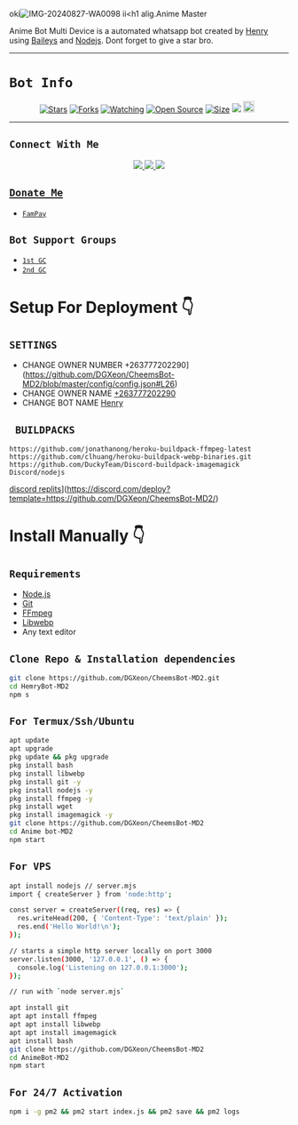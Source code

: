 oki![IMG-20240827-WA0098](https://github.com/user-attachments/assets/bd90738d-0dc4-4a25-9a47-468287cb3c6c)
ii<h1 alig.Anime Master<br></h1>
<p align="center">
  <im![IMG-20240827-WA0098](https://github.com/user-attachments/assets/e97fa9b5-7baa-4e85-90a6-2c652fcfe19b)
g src="https://Discord.ph/file/8adfac9d34c43ce444fbf.jpg" width="620" height=290" />
</p>

<p align="ceUploading IMG-20240829-WA0001.jpg…]()nter">
Anime Bot Multi Device is a automated whatsapp bot created by <a href="https://github.com/Anime Master" target="_blank">Henry</a> using <a href="https://github.com/adiwajshing/Baileys" target="_blank">Baileys</a> and <a href="https://github.com/nodejs" target="_blank">Nodejs</a>. Dont forget to give a star bro.
</p>

<p align="center">
<a href="https://youtu.be/imFIX-Wrt3s"><img![IMG-20240830-WA0022](https://github.com/user-attachments/assets/99fcc65e-3afa-47c3-9f96-c30e93bfea74)
 title="Size" src="https://img.shields.io/badge/Tutorial-Video-green"></a>
</p>

------

# ```Bot Info```
<p align="center">
<a href="https://github.com.Anime Master/followers"><img![IMG-20240827-WA0098](https://github.com/user-attachments/assets/e296f8c6-9987-469f-aea4-7504d80abaab)
="Followers" src="https://img.shields.io/github/followers/Henry color=red&style=flat-square"></a>
<a href="https://github.com/DGXeon/CheemsBot-MD2/stargazers/"><img title="Stars" src="https://img.shields.io/github/stars/Henry/CheemsBot-MD2?color=blue&style=flat-square"></a>
<a href="https://github.com/DGXeon/CheemsBot-MD2/network/members"><img title="Forks" src="https://img.shields.io/github/forks/Henry/Henry Bot-MD2?color=red&style=flat-square"></a>
<a href="https://github.com/Henry/Anime Bot-MD2/watchers"><img title="Watching" src="https://img.shields.io/github/watchers/Henry/AnimeBot-MD2?label=Watchers&color=blue&style=flat-square"></a>
<a href="https://github.com/Hemry/AnimeBot-MD2"><img title="Open Source" src="https://img.shields.io/badge/Author-Xeon%20Bot%20Inc.-red?v=103"></a>
<a href="https://github.com/DGXeon/CheemsBot-MD2/"><img title="Size" src="https://img.shields.io/github/repo-size/Henry/Æñïmê Bot-MD2?style=flat-triangle&color=grey"></a>
<a href="https://hits.seeyoufarm.com"><img src="https://hits.seeyoufarm.com/api/count/incr/badge.svg?url=https%3A%2F%2Fgithub.com%2FDGXeon%2FCheemsBot-MD2&count_bg=%2379C83D&title_bg=%23555555&icon=probot.svg&icon_color=%2300FF6D&title=hits&edge_flat=false"/></a>
<a href="https://github.com/DGXeon/CheemsBot-MD2/graphs/commit-activity"><img height="20" src="https://img.shields.io/badge/Maintained%3F-yes-green.svg"></a>&nbsp;&nbsp;
</p>
<p align='center'>
    </p>

-------

## ```Connect With Me```
<p align="center">
<a href="https://wa.me/+263777202290"><img src="https://img.shields.io/badge/Contact Henry-25D366?style=for-the-badge&logo=whatsapp&grey and black dog" />
<a href="https://chat.whatsapp.com/HYj9wu5Jrv6CROxyeQbHoS"><img ![Uploading IMG-20240829-WA0001.jpg…]()
src="https://img.shields.io/badge/Join Official GC-25D366?style=for-the-badge&logo=whatsapp&logoColor=grey" />
<a href="https://youtube.com/channel/UCvAo9TZ0Pw9vrJ_0WYRyO3A"><img src="https://img.shields.io/badge/Subscribe Xeon-ff0000?style=for-the-badge&logo=youtube&logoColor=ff000000&link=https://www.youtube.com/c/BOTINDO" /><br>
</p>

## ```Donate Me```

- [`FamPay`](https://telegra.ph/file/07772022902d509ff9e54.jpg)

<p align="left">
</p>

## ```Bot Support Groups```

- [`1st GC`](https://chat.whatsapp.com/HYj9wu5Jrv6CROxyeQbHoS)
- [`2nd GC`](https://chat.whatsapp.com/LS1Xx3fSqg7FpSYSjKWhL5)

# Setup For Deployment 👇

## `SETTINGS`

- CHANGE OWNER NUMBER +263777202290](https://github.com/DGXeon/CheemsBot-MD2/blob/master/config/config.json#L26)
- CHANGE OWNER NAME [+263777202290](https://github.com/DGXeon/CheemsBot-MD2/blob/master/config/config.json#L37)
- CHANGE BOT NAME [Henry](https://github.com/DGXeon/CheemsBot-MD2/blob/master/config/config.json#L28)

## ` BUILDPACKS`

```
https://github.com/jonathanong/heroku-buildpack-ffmpeg-latest
https://github.com/clhuang/heroku-buildpack-webp-binaries.git
https://github.com/DuckyTeam/Discord-buildpack-imagemagick
Discord/nodejs
```

[ discord replits](https://www.ʀɛքʟɨtscdn.com/deploy/button.svg)](https://discord.com/deploy?template=https://github.com/DGXeon/CheemsBot-MD2/)

# Install Manually 👇
## `Requirements`
* [Node.js](https://nodejs.org/en/)
* [Git](https://git-scm.com/downloads)
* [FFmpeg](https://github.com/BtbN/FFmpeg-Builds/releases/download/autobuild-2020-12-08-13-03/ffmpeg-n4.3.1-26-gca55240b8c-win64-gpl-4.3.zip)
* [Libwebp](https://developers.google.com/speed/webp/download)
* Any text editor
## `Clone Repo & Installation dependencies`
```bash
git clone https://github.com/DGXeon/CheemsBot-MD2.git
cd HemryBot-MD2
npm s
```
## `For Termux/Ssh/Ubuntu`
```bash
apt update
apt upgrade
pkg update && pkg upgrade
pkg install bash
pkg install libwebp
pkg install git -y
pkg install nodejs -y 
pkg install ffmpeg -y 
pkg install wget
pkg install imagemagick -y
git clone https://github.com/DGXeon/CheemsBot-MD2
cd Anime bot-MD2
npm start
```
## `For VPS`
```bash
apt install nodejs // server.mjs
import { createServer } from 'node:http';

const server = createServer((req, res) => {
  res.writeHead(200, { 'Content-Type': 'text/plain' });
  res.end('Hello World!\n');
});

// starts a simple http server locally on port 3000
server.listen(3000, '127.0.0.1', () => {
  console.log('Listening on 127.0.0.1:3000');
});

// run with `node server.mjs`

apt install git 
apt apt install ffmpeg 
apt apt install libwebp 
apt apt install imagemagick
apt install bash
git clone https://github.com/DGXeon/CheemsBot-MD2
cd AnimeBot-MD2
npm start
```
## `For 24/7 Activation`
```bash
npm i -g pm2 && pm2 start index.js && pm2 save && pm2 logs
```
